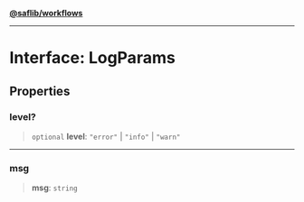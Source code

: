 [**@saflib/workflows**](../index.md)

***

# Interface: LogParams

## Properties

### level?

> `optional` **level**: `"error"` \| `"info"` \| `"warn"`

***

### msg

> **msg**: `string`
